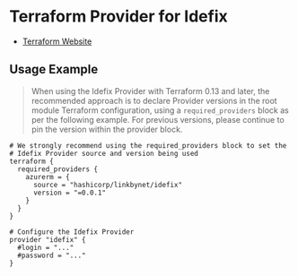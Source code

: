 # Terraform Provider for Idefix

* [Terraform Website](https://www.terraform.io)

## Usage Example

> When using the Idefix Provider with Terraform 0.13 and later, the recommended approach is to declare Provider versions in the root module Terraform configuration, using a `required_providers` block as per the following example. For previous versions, please continue to pin the version within the provider block.

```hcl
# We strongly recommend using the required_providers block to set the
# Idefix Provider source and version being used
terraform {
  required_providers {
    azurerm = {
      source = "hashicorp/linkbynet/idefix"
      version = "=0.0.1"
    }
  }
}

# Configure the Idefix Provider
provider "idefix" {
  #login = "..."
  #password = "..."
}
```